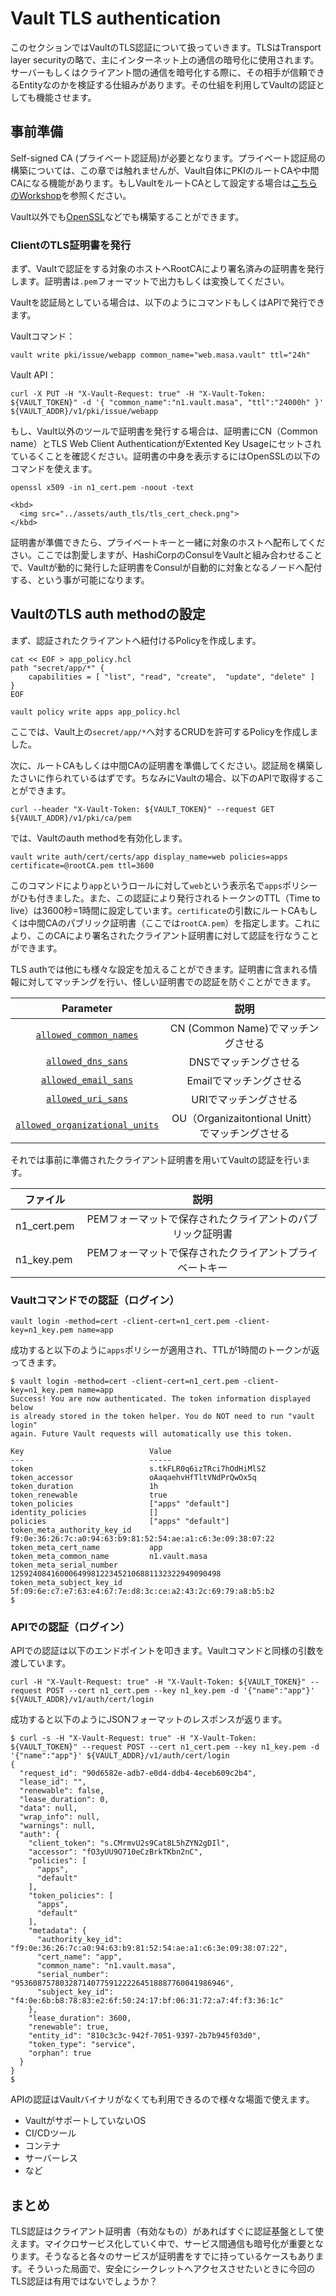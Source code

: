 # Vault TLS authentication

このセクションではVaultのTLS認証について扱っていきます。TLSはTransport layer securityの略で、主にインターネット上の通信の暗号化に使用されます。サーバーもしくはクライアント間の通信を暗号化する際に、その相手が信頼できるEntityなのかを検証する仕組みがあります。その仕組を利用してVaultの認証としても機能させます。



## 事前準備

Self-signed CA (プライベート認証局)が必要となります。プライベート認証局の構築については、この章では触れませんが、Vault自体にPKIのルートCAや中間CAになる機能があります。もしVaultをルートCAとして設定する場合は[こちらのWorkshop](./pki.md)を参照ください。

Vault以外でも[OpenSSL](https://www.openssl.org/)などでも構築することができます。



### ClientのTLS証明書を発行

まず、Vaultで認証をする対象のホストへRootCAにより署名済みの証明書を発行します。証明書は`.pem`フォーマットで出力もしくは変換してください。

Vaultを認証局としている場合は、以下のようにコマンドもしくはAPIで発行できます。

Vaultコマンド：

```shell
vault write pki/issue/webapp common_name="web.masa.vault" ttl="24h"
```

Vault API：

```shell
curl -X PUT -H "X-Vault-Request: true" -H "X-Vault-Token: ${VAULT_TOKEN}" -d '{ "common_name":"n1.vault.masa", "ttl":"24000h" }' ${VAULT_ADDR}/v1/pki/issue/webapp
```

もし、Vault以外のツールで証明書を発行する場合は、証明書にCN（Common name）とTLS Web Client AuthenticationがExtented Key Usageにセットされているくことを確認ください。証明書の中身を表示するにはOpenSSLの以下のコマンドを使えます。

```shell
openssl x509 -in n1_cert.pem -noout -text
```

```
<kbd>
  <img src="../assets/auth_tls/tls_cert_check.png">
</kbd>
```

証明書が準備できたら、プライベートキーと一緒に対象のホストへ配布してください。ここでは割愛しますが、HashiCorpのConsulをVaultと組み合わせることで、Vaultが動的に発行した証明書をConsulが自動的に対象となるノードへ配付する、という事が可能になります。



## VaultのTLS auth methodの設定

まず、認証されたクライアントへ紐付けるPolicyを作成します。

```shell
cat << EOF > app_policy.hcl
path "secret/app/*" {
	capabilities = [ "list", "read", "create",  "update", "delete" ]
}
EOF

vault policy write apps app_policy.hcl
```

ここでは、Vault上の`secret/app/*`へ対するCRUDを許可するPolicyを作成しました。

次に、ルートCAもしくは中間CAの証明書を準備してください。認証局を構築したさいに作られているはずです。ちなみにVaultの場合、以下のAPIで取得することができます。

```shell
curl --header "X-Vault-Token: ${VAULT_TOKEN}" --request GET ${VAULT_ADDR}/v1/pki/ca/pem

```

では、Vaultのauth methodを有効化します。

```shell
vault write auth/cert/certs/app display_name=web policies=apps certificate=@rootCA.pem ttl=3600 
```

このコマンドにより`app`というロールに対して`web`という表示名で`apps`ポリシーがひも付きました。また、この認証により発行されるトークンのTTL（Time to live）は3600秒=1時間に設定しています。`certificate`の引数にルートCAもしくは中間CAのパブリック証明書（ここでは`rootCA.pem`）を指定します。これにより、このCAにより署名されたクライアント証明書に対して認証を行なうことができます。

TLS authでは他にも様々な設定を加えることができます。証明書に含まれる情報に対してマッチングを行い、怪しい証明書での認証を防ぐことができます。

|                          Parameter                           |                       説明                       |
| :----------------------------------------------------------: | :----------------------------------------------: |
| [`allowed_common_names`](https://www.vaultproject.io/api/auth/cert#allowed_common_names) |        CN (Common Name)でマッチングさせる        |
| [`allowed_dns_sans`](https://www.vaultproject.io/api/auth/cert#allowed_dns_sans) |              DNSでマッチングさせる               |
| [`allowed_email_sans`](https://www.vaultproject.io/api/auth/cert#allowed_email_sans) |             Emailでマッチングさせる              |
| [`allowed_uri_sans`](https://www.vaultproject.io/api/auth/cert#allowed_uri_sans) |              URIでマッチングさせる               |
| [`allowed_organizational_units`](https://www.vaultproject.io/api/auth/cert#allowed_organizational_units) | OU（Organizaitontional Unitt）でマッチングさせる |



それでは事前に準備されたクライアント証明書を用いてVaultの認証を行います。

| ファイル    |                           説明                            |
| ----------- | :-------------------------------------------------------: |
| n1_cert.pem | PEMフォーマットで保存されたクライアントのパブリック証明書 |
| n1_key.pem  |  PEMフォーマットで保存されたクライアントプライベートキー  |



### Vaultコマンドでの認証（ログイン）

```shell
vault login -method=cert -client-cert=n1_cert.pem -client-key=n1_key.pem name=app 
```

成功すると以下のように`apps`ポリシーが適用され、TTLが1時間のトークンが返ってきます。

```shell
$ vault login -method=cert -client-cert=n1_cert.pem -client-key=n1_key.pem name=app 
Success! You are now authenticated. The token information displayed below
is already stored in the token helper. You do NOT need to run "vault login"
again. Future Vault requests will automatically use this token.

Key                            Value
---                            -----
token                          s.tkFLR0q6izTRci7hOdHiMlSZ
token_accessor                 oAaqaehvHfTltVNdPrQwOx5q
token_duration                 1h
token_renewable                true
token_policies                 ["apps" "default"]
identity_policies              []
policies                       ["apps" "default"]
token_meta_authority_key_id    f9:0e:36:26:7c:a0:94:63:b9:81:52:54:ae:a1:c6:3e:09:38:07:22
token_meta_cert_name           app
token_meta_common_name         n1.vault.masa
token_meta_serial_number       12592408416000649981223452106881132322949090498
token_meta_subject_key_id      5f:09:6e:c7:e7:63:e4:67:7e:d8:3c:ce:a2:43:2c:69:79:a8:b5:b2
$ 
```



### APIでの認証（ログイン）

APIでの認証は以下のエンドポイントを叩きます。Vaultコマンドと同様の引数を渡しています。

```shell
curl -H "X-Vault-Request: true" -H "X-Vault-Token: ${VAULT_TOKEN}" --request POST --cert n1_cert.pem --key n1_key.pem -d '{"name":"app"}' ${VAULT_ADDR}/v1/auth/cert/login
```

成功すると以下のようにJSONフォーマットのレスポンスが返ります。

```shell
$ curl -s -H "X-Vault-Request: true" -H "X-Vault-Token: ${VAULT_TOKEN}" --request POST --cert n1_cert.pem --key n1_key.pem -d '{"name":"app"}' ${VAULT_ADDR}/v1/auth/cert/login
{
  "request_id": "90d6582e-adb7-e0d4-ddb4-4eceb609c2b4",
  "lease_id": "",
  "renewable": false,
  "lease_duration": 0,
  "data": null,
  "wrap_info": null,
  "warnings": null,
  "auth": {
    "client_token": "s.CMrmvU2s9Cat8L5hZYN2gDIl",
    "accessor": "fO3yUU9O710eCzBrkTKbn2nC",
    "policies": [
      "apps",
      "default"
    ],
    "token_policies": [
      "apps",
      "default"
    ],
    "metadata": {
      "authority_key_id": "f9:0e:36:26:7c:a0:94:63:b9:81:52:54:ae:a1:c6:3e:09:38:07:22",
      "cert_name": "app",
      "common_name": "n1.vault.masa",
      "serial_number": "95360875780328714077591222264518887760041986946",
      "subject_key_id": "f4:0e:6b:b8:78:83:e2:6f:50:24:17:bf:06:31:72:a7:4f:f3:36:1c"
    },
    "lease_duration": 3600,
    "renewable": true,
    "entity_id": "810c3c3c-942f-7051-9397-2b7b945f03d0",
    "token_type": "service",
    "orphan": true
  }
}
$
```



APIの認証はVaultバイナリがなくても利用できるので様々な場面で使えます。

- VaultがサポートしていないOS
- CI/CDツール
- コンテナ
- サーバーレス
- など



## まとめ

TLS認証はクライアント証明書（有効なもの）があればすぐに認証基盤として使えます。マイクロサービス化していく中で、サービス間通信も暗号化が重要となります。そうなると各々のサービスが証明書をすでに持っているケースもあります。そういった局面で、安全にシークレットへアクセスさせたいときに今回のTLS認証は有用ではないでしょうか？



